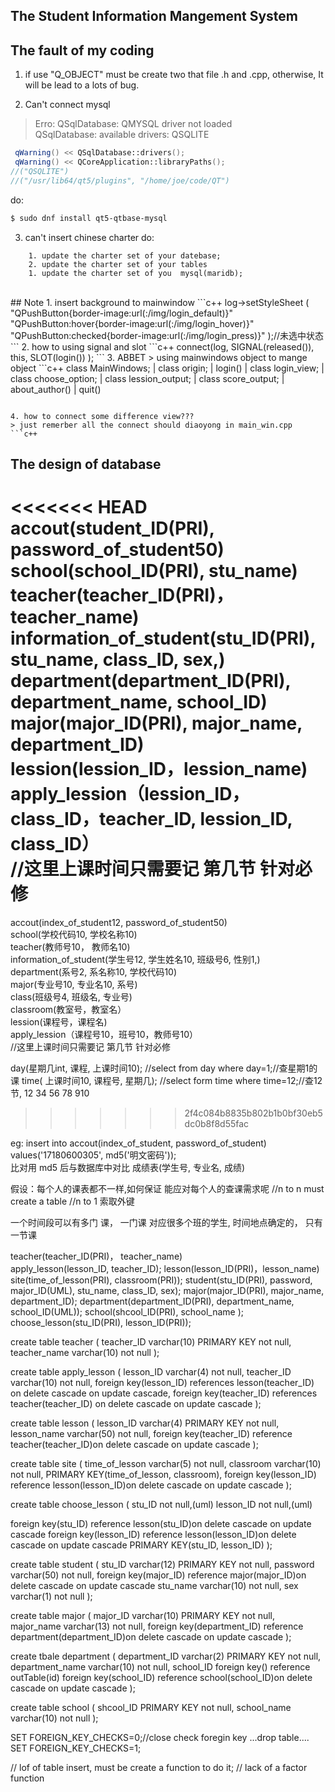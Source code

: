 ## The Student Information Mangement System

## The fault of my coding
1. if use "Q_OBJECT" must be create two that file .h and .cpp, otherwise, It will be lead to a lots of bug.

2. Can't connect mysql
> Erro: QSqlDatabase: QMYSQL driver not loaded  
QSqlDatabase: available drivers: QSQLITE

```c++
 qWarning() << QSqlDatabase::drivers();
 qWarning() << QCoreApplication::libraryPaths();
//("QSQLITE")
//("/usr/lib64/qt5/plugins", "/home/joe/code/QT")
```
do:
```bash
$ sudo dnf install qt5-qtbase-mysql
```  
  
3. can't insert chinese charter 
do:
```
	1. update the charter set of your datebase;
	2. update the charter set of your tables
	1. update the charter set of you  mysql(maridb);
```
<br>
## Note
1. insert background to mainwindow
```c++
    log->setStyleSheet
	(
	"QPushButton{border-image:url(:/img/login_default)}"
	"QPushButton:hover{border-image:url(:/img/login_hover)}"
	"QPushButton:checked{border-image:url(:/img/login_press)}"
	);//未选中状态
```
2. how to using signal and slot
```c++
connect(log, SIGNAL(released()),  this, SLOT(login()) );
```
3. ABBET
> using mainwindows object to mange object
```c++
 class MainWindows;
 | class origin;
   | login()
	 | class login_view;
	 | class choose_option;
	   | class lession_output;
       | class score_output;
   | about_author()
   | quit()

```

4. how to connect some difference view???
> just remerber all the connect should diaoyong in main_win.cpp
```c++

```

## The design of database

<<<<<<< HEAD
accout(student_ID(PRI), password_of_student50)<br>
school(school_ID(PRI), stu_name)<br>
teacher(teacher_ID(PRI)， teacher_name)<br>
information_of_student(stu_ID(PRI), stu_name, class_ID, sex,)<br>
department(department_ID(PRI), department_name, school_ID)<br>
major(major_ID(PRI), major_name, department_ID)<br>
lession(lession_ID，lession_name)<br>
apply_lession（lession_ID，class_ID，teacher_ID, lession_ID, class_ID）<br>
//这里上课时间只需要记 第几节  针对必修
=======
accout(index_of_student12, password_of_student50)<br>
school(学校代码10, 学校名称10)<br>
teacher(教师号10， 教师名10)<br>
information_of_student(学生号12, 学生姓名10, 班级号6, 性别1,)<br>
department(系号2, 系名称10, 学校代码10)<br>
major(专业号10, 专业名10, 系号)<br>
class(班级号4, 班级名, 专业号)<br>
classroom(教室号，教室名）<br>
lession(课程号，课程名)<br>
apply_lession（课程号10，班号10，教师号10）<br>//这里上课时间只需要记 第几节  针对必修



day(星期几int,    课程, 上课时间10); //select from day where day=1;//查星期1的课
time( 上课时间10, 课程号, 星期几); //select form time where time=12;//查12节, 12 34 56 78 910
>>>>>>> 2f4c084b8835b802b1b0bf30eb5dc0b8f8d55fac

eg:
insert into accout(index_of_student, password_of_student) values('17180600305', md5('明文密码'));<br>
比对用 md5 后与数据库中对比
成绩表(学生号, 专业名, 成绩)

假设：每个人的课表都不一样,如何保证 能应对每个人的查课需求呢
//n to n must create a table
//n to 1 索取外键

一个时间段可以有多门 课，
一门课 对应很多个班的学生,
时间地点确定的， 只有一节课

teacher(teacher_ID(PRI)， teacher_name)<br>
apply_lesson(lesson_ID, teacher_ID);
lesson(lesson_ID(PRI)，lesson_name)<br>
site(time_of_lesson(PRI), classroom(PRI));
student(stu_ID(PRI), password, major_ID(UML), stu_name, class_ID, sex);
major(major_ID(PRI), major_name, department_ID);
department(department_ID(PRI), department_name, school_ID(UML));
school(shcool_ID(PRI), school_name );
choose_lesson(stu_ID(PRI), lesson_ID(PRI));


create table teacher
(
 teacher_ID varchar(10) PRIMARY KEY not null,
 teacher_name varchar(10) not null
);

create table apply_lesson
(
 lesson_ID   varchar(4)  not null,
 teacher_ID  varchar(10)  not null,
 foreign key(lesson_ID)  references lesson(teacher_ID)     on delete cascade on update cascade,
 foreign key(teacher_ID) references teacher(teacher_ID)     on delete cascade on update cascade
);

create table lesson
(
 lesson_ID   varchar(4) PRIMARY KEY not null,
 lesson_name varchar(50) not null,
 foreign key(teacher_ID) reference teacher(teacher_ID)on delete cascade on update cascade
);

create table site
(
	time_of_lesson varchar(5) not null,
	classroom varchar(10) not null,
	PRIMARY KEY(time_of_lesson, classroom),
	foreign key(lesson_ID) reference lesson(lesson_ID)on delete cascade on update cascade
);

create table choose_lesson
(
stu_ID    not null,(uml)
lesson_ID not null,(uml)

foreign key(stu_ID)    reference lesson(stu_ID)on delete cascade on update cascade
foreign key(lesson_ID) reference lesson(lesson_ID)on delete cascade on update cascade
PRIMARY KEY(stu_ID, lesson_ID)
);


create table student
(
 stu_ID varchar(12) PRIMARY KEY not null,
 password varchar(50) not null,
 foreign key(major_ID) reference major(major_ID)on delete cascade on update cascade
 stu_name varchar(10) not null,
 sex      varchar(1)  not null
);

create table major
(
 major_ID   varchar(10) PRIMARY KEY not null,
 major_name varchar(13) not null,
 foreign key(department_ID) reference department(department_ID)on delete cascade on update cascade
);

create tbale department
(
department_ID   varchar(2) PRIMARY KEY not null, 
department_name varchar(10) not null,
school_ID foreign key() reference outTable(id)
foreign key(school_ID) reference school(school_ID)on delete cascade on update cascade
);

create table school
(
shcool_ID PRIMARY KEY not null, 
school_name varchar(10) not null
);


SET FOREIGN_KEY_CHECKS=0;//close check foregin key
...drop table....
SET FOREIGN_KEY_CHECKS=1;


// lof of table insert, must be create a function to do it;
// lack of a factor function









